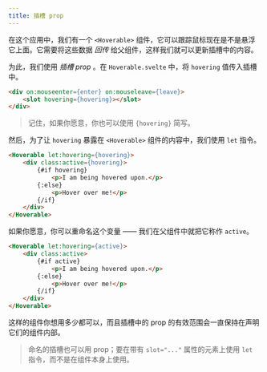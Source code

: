 ```yaml
---
title: 插槽 prop
---
```


在这个应用中，我们有一个 `<Hoverable>` 组件，它可以跟踪鼠标现在是不是悬浮它上面。它需要将这些数据 *回传* 给父组件，这样我们就可以更新插槽中的内容。

为此，我们使用 *插槽 prop* 。在 `Hoverable.svelte` 中，将 `hovering` 值传入插槽中。

```html
<div on:mouseenter={enter} on:mouseleave={leave}>
	<slot hovering={hovering}></slot>
</div>
```

> 记住，如果你愿意，你也可以使用 `{hovering}` 简写。

然后，为了让 `hovering` 暴露在 `<Hoverable>` 组件的内容中，我们使用 `let` 指令。

```html
<Hoverable let:hovering={hovering}>
	<div class:active={hovering}>
		{#if hovering}
			<p>I am being hovered upon.</p>
		{:else}
			<p>Hover over me!</p>
		{/if}
	</div>
</Hoverable>
```

如果你愿意，你可以重命名这个变量 —— 我们在父组件中就把它称作 `active`。

```html
<Hoverable let:hovering={active}>
	<div class:active>
		{#if active}
			<p>I am being hovered upon.</p>
		{:else}
			<p>Hover over me!</p>
		{/if}
	</div>
</Hoverable>
```

这样的组件你想用多少都可以，而且插槽中的 prop 的有效范围会一直保持在声明它们的组件内部。

> 命名的插槽也可以用 prop；要在带有 `slot="..."` 属性的元素上使用 `let` 指令，而不是在组件本身上使用。